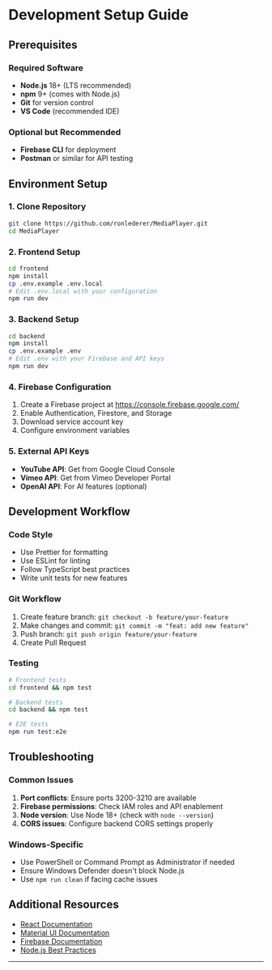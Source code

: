 # Development Setup Guide

## Prerequisites

### Required Software
- **Node.js** 18+ (LTS recommended)
- **npm** 9+ (comes with Node.js)
- **Git** for version control
- **VS Code** (recommended IDE)

### Optional but Recommended
- **Firebase CLI** for deployment
- **Postman** or similar for API testing

## Environment Setup

### 1. Clone Repository
```bash
git clone https://github.com/ronlederer/MediaPlayer.git
cd MediaPlayer
```

### 2. Frontend Setup
```bash
cd frontend
npm install
cp .env.example .env.local
# Edit .env.local with your configuration
npm run dev
```

### 3. Backend Setup
```bash
cd backend
npm install
cp .env.example .env
# Edit .env with your Firebase and API keys
npm run dev
```

### 4. Firebase Configuration
1. Create a Firebase project at https://console.firebase.google.com/
2. Enable Authentication, Firestore, and Storage
3. Download service account key
4. Configure environment variables

### 5. External API Keys
- **YouTube API**: Get from Google Cloud Console
- **Vimeo API**: Get from Vimeo Developer Portal
- **OpenAI API**: For AI features (optional)

## Development Workflow

### Code Style
- Use Prettier for formatting
- Use ESLint for linting
- Follow TypeScript best practices
- Write unit tests for new features

### Git Workflow
1. Create feature branch: `git checkout -b feature/your-feature`
2. Make changes and commit: `git commit -m "feat: add new feature"`
3. Push branch: `git push origin feature/your-feature`
4. Create Pull Request

### Testing
```bash
# Frontend tests
cd frontend && npm test

# Backend tests
cd backend && npm test

# E2E tests
npm run test:e2e
```

## Troubleshooting

### Common Issues
1. **Port conflicts**: Ensure ports 3200-3210 are available
2. **Firebase permissions**: Check IAM roles and API enablement
3. **Node version**: Use Node 18+ (check with `node --version`)
4. **CORS issues**: Configure backend CORS settings properly

### Windows-Specific
- Use PowerShell or Command Prompt as Administrator if needed
- Ensure Windows Defender doesn't block Node.js
- Use `npm run clean` if facing cache issues

## Additional Resources
- [React Documentation](https://reactjs.org/docs)
- [Material UI Documentation](https://mui.com/)
- [Firebase Documentation](https://firebase.google.com/docs)
- [Node.js Best Practices](https://github.com/goldbergyoni/nodebestpractices)

---
